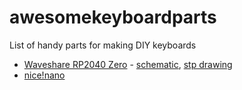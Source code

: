 # awesomekeyboardparts
List of handy parts for making DIY keyboards

* [Waveshare RP2040 Zero](https://www.waveshare.com/wiki/RP2040-Zero) - [schematic](https://www.waveshare.com/w/upload/4/4c/RP2040_Zero.pdf), [stp drawing](https://www.waveshare.com/w/upload/f/f7/RP2040_Zero_stp.zip)
* [nice!nano](https://nicekeyboards.com)
